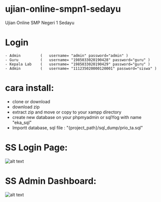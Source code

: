 # ujian-online-smpn1-sedayu
Ujian Online SMP  Negeri 1 Sedayu

# Login
    - Admin         (   username= "admin" password="admin" )
    - Guru          (   username= "1985033020190428" password="guru" )
    - Kepala Lab    (   username= "1985033020190429" password="guru" )
    - Admin         (   username= "111235020000120001" password="siswa" )

# cara install:
- clone or download
- download zip
- extract zip and move or copy to your xampp directory
- create new database on your phpmyadmin or sqlYog  with name "eka_sql"
- Importt database, sql file : "{project_path}/sql_dump/prio_ta.sql"

# SS Login Page:
![alt text](https://raw.githubusercontent.com/csynoers/ujian-online-smpn1-sedayu/master/login-page.png)

# SS Admin Dashboard:
![alt text](https://raw.githubusercontent.com/csynoers/ujian-online-smpn1-sedayu/master/admin-dashboard.png)